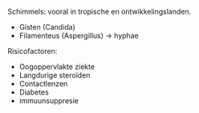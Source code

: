 Schimmels: vooral in tropische en ontwikkelingslanden.

- Gisten (Candida)
- Filamenteus (Aspergillus) -> hyphae

Risicofactoren:

- Oogoppervlakte ziekte
- Langdurige steroïden
- Contactlenzen
- Diabetes
- immuunsuppresie